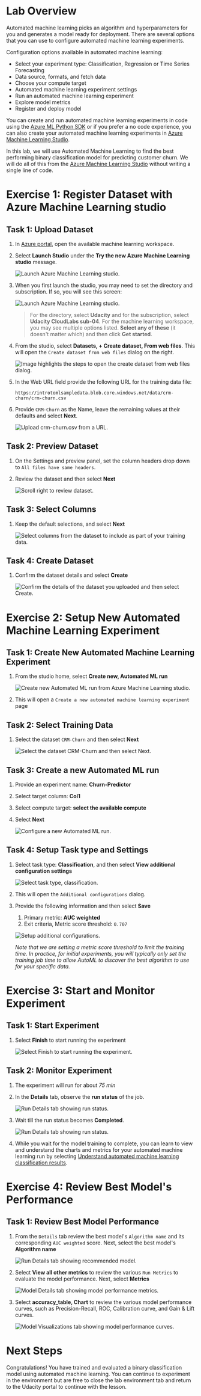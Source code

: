 # Lab Overview

Automated machine learning picks an algorithm and hyperparameters for you and generates a model ready for deployment. There are several options that you can use to configure automated machine learning experiments.

Configuration options available in automated machine learning:

- Select your experiment type: Classification, Regression or Time Series Forecasting
- Data source, formats, and fetch data
- Choose your compute target
- Automated machine learning experiment settings
- Run an automated machine learning experiment
- Explore model metrics
- Register and deploy model

You can create and run automated machine learning experiments in code using the [Azure ML Python SDK](https://docs.microsoft.com/en-us/azure/machine-learning/service/how-to-configure-auto-train) or if you prefer a no code experience, you can also create your automated machine learning experiments in [Azure Machine Learning Studio](https://ml.azure.com/).

In this lab, we will use Automated Machine Learning to find the best performing binary classification model for predicting customer churn. We will do all of this from the [Azure Machine Learning Studio](https://ml.azure.com/) without writing a single line of code.

# Exercise 1: Register Dataset with Azure Machine Learning studio

## Task 1: Upload Dataset

1. In [Azure portal](https://portal.azure.com/), open the available machine learning workspace.

2. Select **Launch Studio** under the **Try the new Azure Machine Learning studio** message.

    ![Launch Azure Machine Learning studio.](images/ca.png 'Launch AML')

3. When you first launch the studio, you may need to set the directory and subscription. If so, you will see this screen:

    ![Launch Azure Machine Learning studio.](images/ba.png 'Launch AML')

    > For the directory, select **Udacity** and for the subscription, select **Udacity CloudLabs sub-04**. For the machine learning workspace, you may see multiple options listed. **Select any of these** (it doesn't matter which) and then click **Get started**.

4. From the studio, select **Datasets, + Create dataset, From web files**. This will open the `Create dataset from web files` dialog on the right.

   ![Image highlights the steps to open the create dataset from web files dialog.](images/bc.png 'Create dataset from web files')

5. In the Web URL field provide the following URL for the training data file:

    ```
    https://introtomlsampledata.blob.core.windows.net/data/crm-churn/crm-churn.csv
    ```

6. Provide `CRM-Churn` as the Name, leave the remaining values at their defaults and select **Next**.

    ![Upload crm-churn.csv from a URL.](images/05.png 'Upload dataset')

## Task 2: Preview Dataset

1. On the Settings and preview panel, set the column headers drop down to `All files have same headers`.

2. Review the dataset and then select **Next**

    ![Scroll right to review dataset.](images/06.png 'Review dataset')

## Task 3: Select Columns

1. Keep the default selections, and select **Next**

    ![Select columns from the dataset to include as part of your training data.](images/07.png 'Select columns')

## Task 4: Create Dataset

1. Confirm the dataset details and select **Create**

    ![Confirm the details of the dataset you uploaded and then select Create.](images/08.png 'Confirm and create the dataset')

# Exercise 2: Setup New Automated Machine Learning Experiment

## Task 1: Create New Automated Machine Learning Experiment

1. From the studio home, select **Create new, Automated ML run**

    ![Create new Automated ML run from Azure Machine Learning studio.](images/02.png 'New Automated ML run')

2. This will open a `Create a new automated machine learning experiment` page

## Task 2: Select Training Data

1. Select the dataset `CRM-Churn` and then select **Next**

    ![Select the dataset CRM-Churn and then select Next.](images/09.png 'Select dataset')

## Task 3: Create a new Automated ML run

1. Provide an experiment name: **Churn-Predictor**

2. Select target column: **Col1**

3. Select compute target: **select the available compute**

4. Select **Next**

    ![Configure a new Automated ML run.](images/10.png 'Configure Run')

## Task 4: Setup Task type and Settings

1. Select task type: **Classification**, and then select **View additional configuration settings**

    ![Select task type, classification.](images/11.png 'Select task type')

2. This will open the `Additional configurations` dialog.

3. Provide the following information and then select **Save**

   1. Primary metric: **AUC weighted**
   2. Exit criteria, Metric score threshold: `0.707`

   ![Setup additional configurations.](images/12.png 'Additional configurations')

   *Note that we are setting a metric score threshold to limit the training time. In practice, for initial experiments, you will typically only set the training job time to allow AutoML to discover the best algorithm to use for your specific data.*

# Exercise 3: Start and Monitor Experiment

## Task 1: Start Experiment

1. Select **Finish** to start running the experiment

    ![Select Finish to start running the experiment.](images/13.png 'Start Experiment')

## Task 2: Monitor Experiment

1. The experiment will run for about *75 min*

2. In the **Details** tab, observe the **run status** of the job.

    ![Run Details tab showing run status.](images/14.png 'Run Details')

3. Wait till the run status becomes **Completed**.

    ![Run Details tab showing run status.](images/16.png 'Run Details')

4. While you wait for the model training to complete, you can learn to view and understand the charts and metrics for your automated machine learning run by selecting [Understand automated machine learning classification results](https://docs.microsoft.com/en-us/azure/machine-learning/how-to-understand-automated-ml#classification).

# Exercise 4: Review Best Model's Performance

## Task 1: Review Best Model Performance

1. From the `Details` tab review the best model's `Algorithm name` and its corresponding `AUC weighted` score. Next, select the best model's **Algorithm name**

    ![Run Details tab showing recommended model.](images/17.png 'Recommended Model')

2. Select **View all other metrics** to review the various `Run Metrics` to evaluate the model performance. Next, select **Metrics**

    ![Model Details tab showing model performance metrics.](images/18.png 'Model details')

3. Select **accuracy_table, Chart** to review the various model performance curves, such as Precision-Recall, ROC, Calibration curve, and Gain & Lift curves.

    ![Model Visualizations tab showing model performance curves.](images/19.png 'Model Performance')

# Next Steps

Congratulations! You have trained and evaluated a binary classification model using automated machine learning. You can continue to experiment in the environment but are free to close the lab environment tab and return to the Udacity portal to continue with the lesson.
